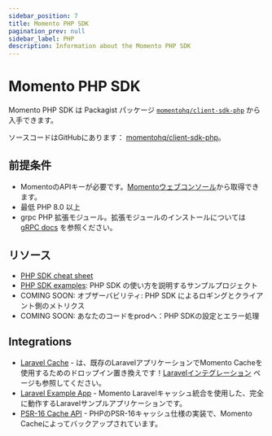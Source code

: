 ```yaml
---
sidebar_position: 7
title: Momento PHP SDK
pagination_prev: null
sidebar_label: PHP
description: Information about the Momento PHP SDK
---
```


# Momento PHP SDK

Momento PHP SDK は Packagist パッケージ [`momentohq/client-sdk-php`](https://packagist.org/packages/momentohq/client-sdk-php) から入手できます。

ソースコードはGitHubにあります： [momentohq/client-sdk-php](https://github.com/momentohq/client-sdk-php)。

## 前提条件

- MomentoのAPIキーが必要です。[Momentoウェブコンソール](https://console.gomomento.com/)から取得できます。
- 最低 PHP 8.0 以上
- grpc PHP 拡張モジュール。拡張モジュールのインストールについては [gRPC docs](https://github.com/grpc/grpc/blob/v1.54.0/src/php/README.md) を参照ください。

## リソース

- [PHP SDK cheat sheet](./cheat-sheet.md)
- [PHP SDK examples](https://github.com/momentohq/client-sdk-php/blob/main/examples/README.md): PHP SDK の使い方を説明するサンプルプロジェクト
- COMING SOON: オブザーバビリティ: PHP SDK によるロギングとクライアント側のメトリクス
- COMING SOON: あなたのコードをprodへ：PHP SDKの設定とエラー処理

## Integrations

- [Laravel Cache](https://github.com/momentohq/laravel-cache) - は、既存のLaravelアプリケーションでMomento Cacheを使用するためのドロップイン置き換えです！[Laravelインテグレーション](./../../integrations/momento-cache-laravel-php.md) ページも参照してください。
- [Laravel Example App](https://github.com/momentohq/laravel-example) - Momento Laravelキャッシュ統合を使用した、完全に動作するLaravelサンプルアプリケーションです。
- [PSR-16 Cache API](https://github.com/momentohq/client-sdk-php/blob/main/README-PSR16.md) - PHPのPSR-16キャッシュ仕様の実装で、Momento Cacheによってバックアップされています。
